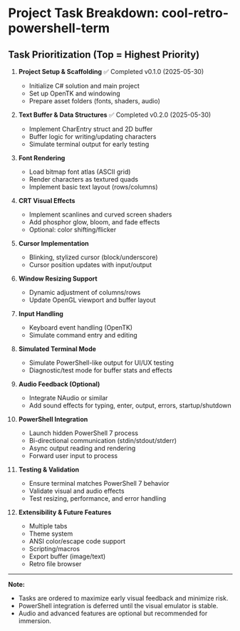 # Project Task Breakdown: cool-retro-powershell-term

## Task Prioritization (Top = Highest Priority)

1. **Project Setup & Scaffolding** ✅ Completed v0.1.0 (2025-05-30)
   - Initialize C# solution and main project
   - Set up OpenTK and windowing
   - Prepare asset folders (fonts, shaders, audio)

2. **Text Buffer & Data Structures** ✅ Completed v0.2.0 (2025-05-30)
   - Implement CharEntry struct and 2D buffer
   - Buffer logic for writing/updating characters
   - Simulate terminal output for early testing

3. **Font Rendering**
   - Load bitmap font atlas (ASCII grid)
   - Render characters as textured quads
   - Implement basic text layout (rows/columns)

4. **CRT Visual Effects**
   - Implement scanlines and curved screen shaders
   - Add phosphor glow, bloom, and fade effects
   - Optional: color shifting/flicker

5. **Cursor Implementation**
   - Blinking, stylized cursor (block/underscore)
   - Cursor position updates with input/output

6. **Window Resizing Support**
   - Dynamic adjustment of columns/rows
   - Update OpenGL viewport and buffer layout

7. **Input Handling**
   - Keyboard event handling (OpenTK)
   - Simulate command entry and editing

8. **Simulated Terminal Mode**
   - Simulate PowerShell-like output for UI/UX testing
   - Diagnostic/test mode for buffer stats and effects

9. **Audio Feedback (Optional)**
   - Integrate NAudio or similar
   - Add sound effects for typing, enter, output, errors, startup/shutdown

10. **PowerShell Integration**
    - Launch hidden PowerShell 7 process
    - Bi-directional communication (stdin/stdout/stderr)
    - Async output reading and rendering
    - Forward user input to process

11. **Testing & Validation**
    - Ensure terminal matches PowerShell 7 behavior
    - Validate visual and audio effects
    - Test resizing, performance, and error handling

12. **Extensibility & Future Features**
    - Multiple tabs
    - Theme system
    - ANSI color/escape code support
    - Scripting/macros
    - Export buffer (image/text)
    - Retro file browser

---

**Note:**
- Tasks are ordered to maximize early visual feedback and minimize risk.
- PowerShell integration is deferred until the visual emulator is stable.
- Audio and advanced features are optional but recommended for immersion.
